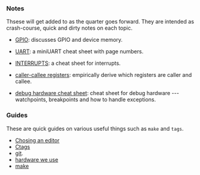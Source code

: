 ### Notes

Thsese will get added to as the quarter goes forward.  They are intended as crash-course,
quick and dirty notes on each topic.

  - [GPIO](./GPIO.md): discusses GPIO and device memory.
  - [UART](../labs/4-uart/miniUART.md): a miniUART cheat sheet with page numbers.
  - [INTERRUPTS](../labs/6-interrupts/INTERRUPTS.md): a cheat sheet for interrupts.
  - [caller-callee registers](caller-callee/README.md): empirically derive
    which registers are caller and callee.

  - [debug hardware cheat sheet](../labs/9-debug-hardware/DEBUG-cheat-sheet.md):
    cheat sheet for debug hardware --- watchpoints, breakpoints and how
    to handle exceptions.

### Guides 

These are quick guides on various useful things such as `make` and `tags`.
  - [Chosing an editor](editor.md)
  - [Ctags](./ctags.md)
  - [git](./git.md).
  - [hardware we use](./hardware.md)
  - [make](./make.md)
